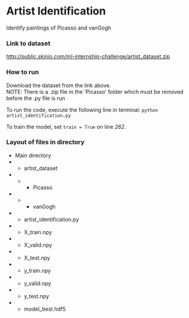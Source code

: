 # Artist Identification
Identify paintings of Picasso and vanGogh

### Link to dataset
http://public.skinio.com/ml-internship-challenge/artist_dataset.zip

### How to run
Download the dataset from the link above. <br />
NOTE: There is a .zip file in the 'Picasso' folder which must be removed before the .py file is run

To run the code, execute the following line in terminal: `python artist_identification.py` 

To train the model, set `train = True` on line _262_.

### Layout of files in directory
- Main directory <br />
- - artist_dataset <br />
- - -  Picasso <br />
- - - vanGogh <br />
- - artist_identification.py <br />
- - X_train.npy <br />
- - X_valid.npy <br />
- - X_test.npy <br />
- - y_train.npy <br />
- - y_valid.npy <br />
- - y_test.npy <br />
- - model_best.hdf5 <br />
